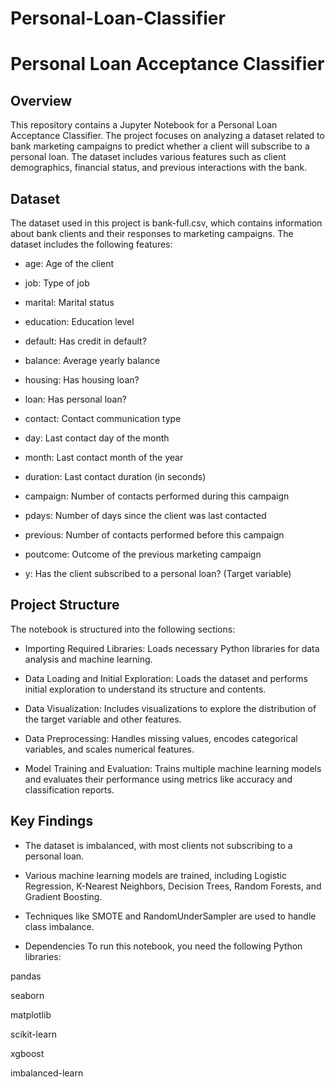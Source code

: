 # Personal-Loan-Classifier
# Personal Loan Acceptance Classifier
## Overview
This repository contains a Jupyter Notebook for a Personal Loan Acceptance Classifier. The project focuses on analyzing a dataset related to bank marketing campaigns to predict whether a client will subscribe to a personal loan. The dataset includes various features such as client demographics, financial status, and previous interactions with the bank.

## Dataset
The dataset used in this project is bank-full.csv, which contains information about bank clients and their responses to marketing campaigns. The dataset includes the following features:

- age: Age of the client

- job: Type of job

- marital: Marital status

- education: Education level

- default: Has credit in default?

- balance: Average yearly balance

- housing: Has housing loan?

- loan: Has personal loan?

- contact: Contact communication type

- day: Last contact day of the month

- month: Last contact month of the year

- duration: Last contact duration (in seconds)

- campaign: Number of contacts performed during this campaign

- pdays: Number of days since the client was last contacted

- previous: Number of contacts performed before this campaign

- poutcome: Outcome of the previous marketing campaign

- y: Has the client subscribed to a personal loan? (Target variable)

## Project Structure
The notebook is structured into the following sections:

- Importing Required Libraries: Loads necessary Python libraries for data analysis and machine learning.

- Data Loading and Initial Exploration: Loads the dataset and performs initial exploration to understand its structure and contents.

- Data Visualization: Includes visualizations to explore the distribution of the target variable and other features.

- Data Preprocessing: Handles missing values, encodes categorical variables, and scales numerical features.

- Model Training and Evaluation: Trains multiple machine learning models and evaluates their performance using metrics like accuracy and classification reports.

## Key Findings
- The dataset is imbalanced, with most clients not subscribing to a personal loan.

- Various machine learning models are trained, including Logistic Regression, K-Nearest Neighbors, Decision Trees, Random Forests, and Gradient Boosting.

- Techniques like SMOTE and RandomUnderSampler are used to handle class imbalance.

- Dependencies
To run this notebook, you need the following Python libraries:

pandas

seaborn

matplotlib

scikit-learn

xgboost

imbalanced-learn
